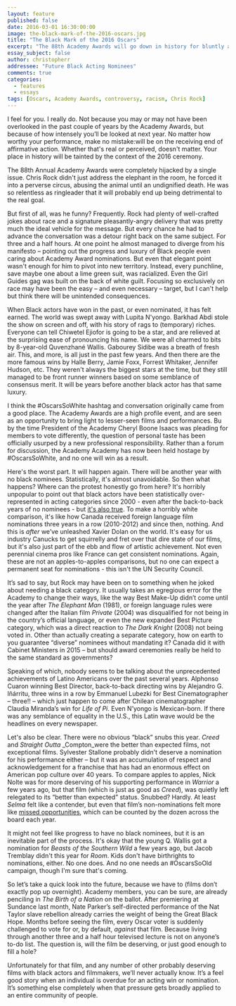 ```yaml
---
layout: feature
published: false
date: 2016-03-01 16:30:00:00
image: the-black-mark-of-the-2016-oscars.jpg
title: "The Black Mark of the 2016 Oscars"
excerpt: "The 88th Academy Awards will go down in history for bluntly and relentlessly addressing the #OscarSoWhite issue. But did Chris Rock help or hurt the cause?"
essay_subject: false
author: christopherr
addressee: "Future Black Acting Nominees"
comments: true
categories:
  - features
  - essays
tags: [Oscars, Academy Awards, controversy, racism, Chris Rock]
---
```

I feel for you. I really do. Not because you may or may not have been overlooked in the past couple of years by the Academy Awards, but because of how intensely you’ll be looked at next year. No matter how worthy your performance, make no mistake:will be on the receiving end of affirmative action. Whether that's real or perceived, doesn't matter. Your place in history will be tainted by the context of the 2016 ceremony.

The 88th Annual Academy Awards were completely hijacked by a single issue. Chris Rock didn't just address the elephant in the room, he forced it into a perverse circus, abusing the animal until an undignified death. He was so relentless as ringleader that it will probably end up being detrimental to the real goal. 

But first of all, was he funny? Frequently. Rock had plenty of well-crafted jokes about race and a signature pleasantly-angry delivery that was pretty much the ideal vehicle for the message. But every chance he had to advance the conversation was a detour right back on the same subject. For three and a half hours. At one point he almost managed to diverge from his manifesto – pointing out the progress and luxury of Black people even caring about Academy Award nominations. But even that elegant point wasn't enough for him to pivot into new territory. Instead, every punchline, save maybe one about a lime green suit, was racialized. Even the Girl Guides gag was built on the back of white guilt. Focusing so exclusively on race may have been the easy – and even necessary – target, but I can't help but think there will be unintended consequences.

When Black actors have won in the past, or even nominated, it has felt earned. The world was swept away with Lupita N'yongo. Barkhad Abdi stole the show on screen and off, with his story of rags to (temporary) riches. Everyone can tell Chiwetel Ejiofor is going to be a star, and are relieved at the surprising ease of pronouncing his name. We were all charmed to bits by 8-year-old Quvenzhané Wallis. Gabourey Sidibe was a breath of fresh air. This, and more, is all just in the past few years. And then there are the more famous wins by Halle Berry, Jamie Foxx, Forrest Whitaker, Jennifer Hudson, etc. They weren't always the biggest stars at the time, but they still managed to be front runner winners based on some semblance of consensus merit. It will be years before another black actor has that same luxury.

I think the #OscarsSoWhite hashtag and conversation originally came from a good place. The Academy Awards are a high profile event, and are seen as an opportunity to bring light to lesser-seen films and performances. Bu by the time President of the Academy Cheryl Boone Isaacs was pleading for members to vote differently, the question of personal taste has been officially usurped by a new professional responsibility. Rather than a forum for discussion, the Academy Academy has now been held hostage by #OscarsSoWhite, and no one will win as a result. 

Here's the worst part. It will happen again. There will be another year with no black nominees. Statistically, it's almost unavoidable. So then what happens? Where can the protest honestly go from here? It's horribly unpopular to point out that black actors have been statistically over-represented in acting categories since 2000 - even after the back-to-back years of no nominees - but [it's also true](http://www.economist.com/blogs/prospero/2016/01/film-and-race). To make a horribly white comparison, it's like how Canada received foreign language film nominations three years in a row (2010-2012) and since then, nothing. And this is _after_ we’ve unleashed Xavier Dolan on the world. It's easy for us industry Canucks to get squirrelly and fret over that dire state of our films, but it's also just part of the ebb and flow of artistic achievement. Not even perennial cinema pros like France can get consistent nominations. Again, these are not an apples-to-apples comparisons, but no one can expect a permanent seat for nominations - this isn't the UN Security Council. 

It’s sad to say, but Rock may have been on to something when he joked about needing a black category. It usually takes an egregious error for the Academy to change their ways, like the way Best Make-Up didn’t come until the year after _The Elephant Man_ (1981), or foreign language rules were changed after the Italian film _Private_ (2004) was disqualified for not being in the country’s official language, or even the new expanded Best Picture category, which was a direct reaction to _The Dark Knight_ (2008) not being voted in. Other than actually creating a separate category, how on earth to you guarantee “diverse” nominees without mandating it? Canada did it with Cabinet Ministers in 2015 – but should award ceremonies really be held to the same standard as governments? 

Speaking of which, nobody seems to be talking about the unprecedented achievements of Latino Americans over the past several years. Alphonso Cuaron winning Best Director, back-to-back directing wins by Alejandro G. Iñárritu, three wins in a row by Emmanuel Lubezki for Best Cinematographer – three!! – which just happen to come after Chilean cinematographer Claudia Miranda’s win for _Life of Pi_. Even N’yongo is Mexican-born. If there was any semblance of equality in the U.S., this Latin wave would be the headlines on every newspaper. 

Let's also be clear. There were no obvious “black” snubs this year. _Creed_ and _Straight Outta_ _Compton_were the better than expected films, not exceptional films. Sylvester Stallone probably didn't deserve a nomination for his performance either – but it was an accumulation of respect and acknowledgement for a franchise that has had an enormous effect on American pop culture over 40 years. To compare apples to apples, Nick Nolte was for more deserving of his supporting performance in _Warrior_ a few years ago, but that film (which is just as good as _Creed_), was quietly left relegated to its “better than expected” status. Snubbed? Hardly. At least _Selma_ felt like a contender, but even that film’s non-nominations felt more like [missed opportunities](http://www.dearcastandcrew.com/content/2015/1/26/is-it-oscarssowhite-or-just-oscarssowrong.html), which can be counted by the dozen across the board each year.  

It might not feel like progress to have no black nominees, but it is an inevitable part of the process. It's okay that the young Q. Wallis got a nomination for _Beasts of the Southern Wild_ a few years ago, but Jacob Tremblay didn't this year for _Room_. Kids don't have birthrights to nominations, either. No one does. And no one needs an #OscarsSoOld campaign, though I'm sure that's coming.

So let’s take a quick look into the future, because we have to (films don’t exactly pop up overnight). Academy members, you can be sure, are already penciling in _The Birth of a Nation_ on the ballot. After premiering at Sundance last month, Nate Parker’s self-directed performance of the Nat Taylor slave rebellion already carries the weight of being the Great Black Hope. Months before seeing the film, every Oscar voter is suddenly challenged to vote for or, by default, _against_ that film. Because living through another three and a half hour televised lecture is not on anyone’s to-do list. The question is, will the film be deserving, or just good enough to fill a hole?

Unfortunately for that film, and any number of other probably deserving films with black actors and filmmakers, we’ll never actually know. It’s a feel good story when an individual is overdue for an acting win or nomination. It’s something else completely when that pressure gets broadly applied to an entire community of people.